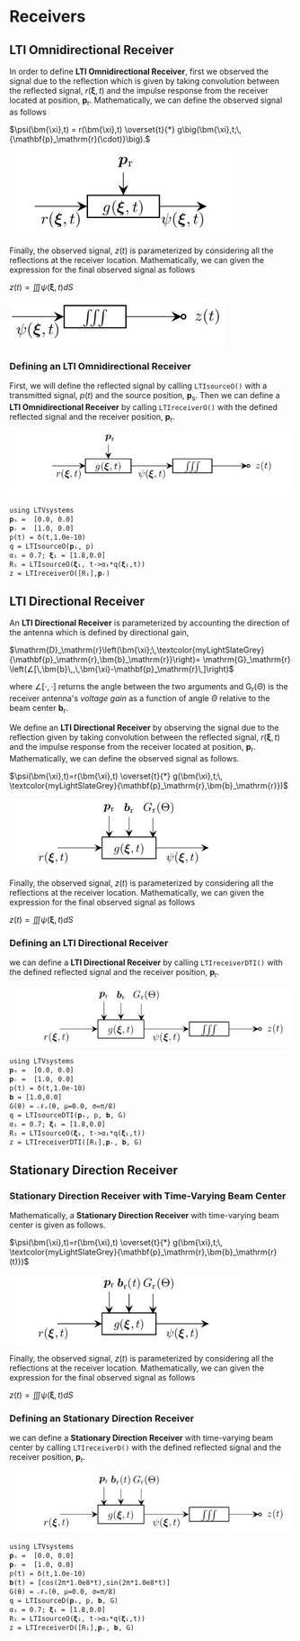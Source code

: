 # Receivers

## LTI Omnidirectional Receiver

In order to define **LTI Omnidirectional Receiver**, first we observed the signal due to the reflection which is given by taking convolution between the reflected signal, $r(\bm{\xi},t)$ and the impulse response from the receiver located at position, $\mathbf{p}_\mathrm{r}$. Mathematically, we can define the observed signal
as follows

$\psi(\bm{\xi},t) = r(\bm{\xi},t) \overset{t}{*} g\big(\bm{\xi},t;\,{\mathbf{p}_\mathrm{r}(\cdot)}\big).$

![](https://raw.githubusercontent.com/NMSU-ISA/LTVsystems/main/docs/src/assets/LTI_BD_Psi.png)

Finally, the observed signal, $z(t)$ is parameterized by considering
all the reflections at the receiver location. Mathematically, we can given the expression for the final observed signal as follows

$z(t) = ∭ \psi(\bm{\xi},t) dS$

![](https://raw.githubusercontent.com/NMSU-ISA/LTVsystems/main/docs/src/assets/LTI_BD_Listeners.png)

### Defining an LTI Omnidirectional Receiver

First, we will define the reflected signal by  calling `LTIsourceO()` with a transmitted signal, $p(t)$
and the source position, $\bm{p}_\mathrm{s}$. Then
we can define a  **LTI Omnidirectional Receiver** by calling `LTIreceiverO()` with the defined reflected signal and the receiver position, $\mathbf{p}_\mathrm{r}$.

![](https://raw.githubusercontent.com/NMSU-ISA/LTVsystems/main/docs/src/assets/LTI_BD_Receivers.png)
```@example
using LTVsystems
𝐩ₛ =  [0.0, 0.0]
𝐩ᵣ =  [1.0, 0.0]  
p(t) = δ(t,1.0e-10)
q = LTIsourceO(𝐩ₛ, p)
α₁ = 0.7; 𝛏₁ = [1.8,0.0]
R₁ = LTIsourceO(𝛏₁, t->α₁*q(𝛏₁,t))
z = LTIreceiverO([R₁],𝐩ᵣ)
```

## LTI Directional Receiver

An **LTI Directional Receiver** is parameterized by accounting the direction of the antenna which is defined by directional gain,

$\mathrm{D}_\mathrm{r}\left(\bm{\xi};\,\textcolor{myLightSlateGrey}
{\mathbf{p}_\mathrm{r},\bm{b}_\mathrm{r}}\right)= \mathrm{G}_\mathrm{r}
\left(∠[\,\bm{b}\,,\,\bm{\xi}-\mathbf{p}_\mathrm{r}\,]\right)$

where $∠[⋅,⋅]$ returns the angle between the two arguments and $\mathrm{G}_\mathrm{r}(\Theta)$
is the receiver antenna's $\textit{voltage gain}$ as a function of angle $\Theta$ relative to the beam center $\bm{b}_\mathrm{r}$.

We define an **LTI Directional Receiver** by observing the signal due to the reflection given by taking convolution between the reflected signal, $r(\bm{\xi},t)$ and the impulse response from the receiver located at position, $\mathbf{p}_\mathrm{r}$.
Mathematically, we can define the observed signal as follows.


$\psi(\bm{\xi},t)=r(\bm{\xi},t) \overset{t}{*} g(\bm{\xi},t;\,
\textcolor{myLightSlateGrey}{\mathbf{p}_\mathrm{r},\bm{b}_\mathrm{r}})$

![](https://raw.githubusercontent.com/NMSU-ISA/LTVsystems/main/docs/src/assets/LTI_Receivers_DTI.png)

Finally, the observed signal, $z(t)$ is parameterized by considering
all the reflections at the receiver location. Mathematically, we can given the expression for the final observed signal as follows

$z(t) = ∭ \psi(\bm{\xi},t) dS$

### Defining an LTI Directional Receiver

we can define a  **LTI Directional Receiver** by calling `LTIreceiverDTI()` with the defined reflected signal and the receiver position, $\mathbf{p}_\mathrm{r}$.

![](https://raw.githubusercontent.com/NMSU-ISA/LTVsystems/main/docs/src/assets/LTI_Receivers_DTIobs.png)

```@example
using LTVsystems
𝐩ₛ =  [0.0, 0.0]
𝐩ᵣ =  [1.0, 0.0]  
p(t) = δ(t,1.0e-10)
𝐛 = [1.0,0.0]
G(θ) = 𝒩ᵤ(θ, μ=0.0, σ=π/8)
q = LTIsourceDTI(𝐩ₛ, p, 𝐛, G)
α₁ = 0.7; 𝛏₁ = [1.8,0.0]
R₁ = LTIsourceO(𝛏₁, t->α₁*q(𝛏₁,t))
z = LTIreceiverDTI([R₁],𝐩ᵣ, 𝐛, G)
```
## Stationary Direction Receiver

### Stationary Direction Receiver with Time-Varying Beam Center

Mathematically, a **Stationary Direction Receiver** with time-varying beam center is given as follows.

$\psi(\bm{\xi},t)=r(\bm{\xi},t) \overset{t}{*} g(\bm{\xi},t;\,
\textcolor{myLightSlateGrey}{\mathbf{p}_\mathrm{r},\bm{b}_\mathrm{r}(t)})$

![](https://raw.githubusercontent.com/NMSU-ISA/LTVsystems/main/docs/src/assets/LTI_Receivers_D.png)

Finally, the observed signal, $z(t)$ is parameterized by considering
all the reflections at the receiver location. Mathematically, we can given the expression for the final observed signal as follows

$z(t) = ∭ \psi(\bm{\xi},t) dS$

### Defining an Stationary Direction Receiver

we can define a  **Stationary Direction Receiver** with time-varying beam center by calling `LTIreceiverD()` with the defined reflected signal and the receiver position, $\mathbf{p}_\mathrm{r}$.

![](https://raw.githubusercontent.com/NMSU-ISA/LTVsystems/main/docs/src/assets/LTI_Receivers_Dobs.png)

```@example
using LTVsystems
𝐩ₛ =  [0.0, 0.0]
𝐩ᵣ =  [1.0, 0.0]  
p(t) = δ(t,1.0e-10)
𝐛(t) = [cos(2π*1.0e8*t),sin(2π*1.0e8*t)]
G(θ) = 𝒩ᵤ(θ, μ=0.0, σ=π/8)
q = LTIsourceD(𝐩ₛ, p, 𝐛, G)
α₁ = 0.7; 𝛏₁ = [1.8,0.0]
R₁ = LTIsourceO(𝛏₁, t->α₁*q(𝛏₁,t))
z = LTIreceiverD([R₁],𝐩ᵣ, 𝐛, G)
```
